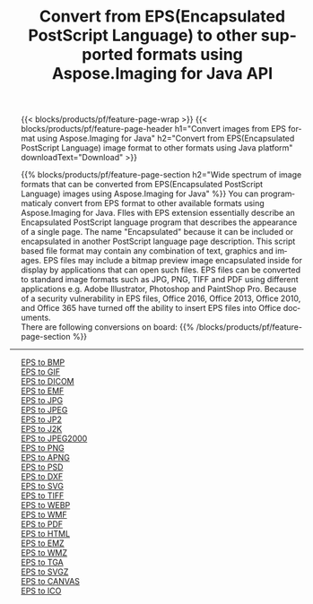 ﻿---
title: Convert from EPS(Encapsulated PostScript Language) to other supported formats using Aspose.Imaging for Java API 
weight: 3920
url: /java/conversion/from/eps 
lang: en
langdirlevel: 2
locales: zh-hans,ja,it,ru,de,es,fr,nl,id,lt,pl,pt,vi,tr,ko,zh-hant,ar,hi,th,sv,cs,uk,he
description: Aspose.Imaging API can easily convert from EPS(Encapsulated PostScript Language) to other formats using Java platform
---

{{< blocks/products/pf/feature-page-wrap >}}
{{< blocks/products/pf/feature-page-header h1="Convert images from EPS format using Aspose.Imaging for Java" h2="Convert from EPS(Encapsulated PostScript Language) image format to other formats using Java platform" downloadText="Download" >}}


{{% blocks/products/pf/feature-page-section  h2="Wide spectrum of image formats that can be converted from EPS(Encapsulated PostScript Language) images using Aspose.Imaging for Java" %}}
You can programmaticaly convert from EPS format to other available formats using 
Aspose.Imaging for Java. FIles with EPS extension essentially describe an Encapsulated PostScript language program that describes the appearance of a single page. The name "Encapsulated" because it can be included or encapsulated in another PostScript language page description. This script based file format may contain any combination of text, graphics and images. EPS files may include a bitmap preview image encapsulated inside for display by applications that can open such files. EPS files can be converted to standard image formats such as JPG, PNG, TIFF and PDF using different applications e.g. Adobe Illustrator, Photoshop and PaintShop Pro. Because of a security vulnerability in EPS files, Office 2016, Office 2013, Office 2010, and Office 365 have turned off the ability to insert EPS files into Office documents.
<br/>
There are following conversions on board:
{{% /blocks/products/pf/feature-page-section %}}
<div class="container-fluid productfamilypage bg-gray">
    <div class="convertypes bg-gray agp-content section">
        <div class="container">
		<hr style="margin-left:-20px;"/>
		<div class="row other-converters">
		    <div class='col-md-2 other-converter remove-lp remove-rp'><a href="/imaging/java/conversion/eps-to-bmp" >EPS to BMP</a></div><div class='col-md-2 other-converter remove-lp remove-rp'><a href="/imaging/java/conversion/eps-to-gif" >EPS to GIF</a></div><div class='col-md-2 other-converter remove-lp remove-rp'><a href="/imaging/java/conversion/eps-to-dicom" >EPS to DICOM</a></div><div class='col-md-2 other-converter remove-lp remove-rp'><a href="/imaging/java/conversion/eps-to-emf" >EPS to EMF</a></div><div class='col-md-2 other-converter remove-lp remove-rp'><a href="/imaging/java/conversion/eps-to-jpg" >EPS to JPG</a></div><div class='col-md-2 other-converter remove-lp remove-rp'><a href="/imaging/java/conversion/eps-to-jpeg" >EPS to JPEG</a></div><div class='col-md-2 other-converter remove-lp remove-rp'><a href="/imaging/java/conversion/eps-to-jp2" >EPS to JP2</a></div><div class='col-md-2 other-converter remove-lp remove-rp'><a href="/imaging/java/conversion/eps-to-j2k" >EPS to J2K</a></div><div class='col-md-2 other-converter remove-lp remove-rp'><a href="/imaging/java/conversion/eps-to-jpeg2000" >EPS to JPEG2000</a></div><div class='col-md-2 other-converter remove-lp remove-rp'><a href="/imaging/java/conversion/eps-to-png" >EPS to PNG</a></div><div class='col-md-2 other-converter remove-lp remove-rp'><a href="/imaging/java/conversion/eps-to-apng" >EPS to APNG</a></div><div class='col-md-2 other-converter remove-lp remove-rp'><a href="/imaging/java/conversion/eps-to-psd" >EPS to PSD</a></div><div class='col-md-2 other-converter remove-lp remove-rp'><a href="/imaging/java/conversion/eps-to-dxf" >EPS to DXF</a></div><div class='col-md-2 other-converter remove-lp remove-rp'><a href="/imaging/java/conversion/eps-to-svg" >EPS to SVG</a></div><div class='col-md-2 other-converter remove-lp remove-rp'><a href="/imaging/java/conversion/eps-to-tiff" >EPS to TIFF</a></div><div class='col-md-2 other-converter remove-lp remove-rp'><a href="/imaging/java/conversion/eps-to-webp" >EPS to WEBP</a></div><div class='col-md-2 other-converter remove-lp remove-rp'><a href="/imaging/java/conversion/eps-to-wmf" >EPS to WMF</a></div><div class='col-md-2 other-converter remove-lp remove-rp'><a href="/imaging/java/conversion/eps-to-pdf" >EPS to PDF</a></div><div class='col-md-2 other-converter remove-lp remove-rp'><a href="/imaging/java/conversion/eps-to-html" >EPS to HTML</a></div><div class='col-md-2 other-converter remove-lp remove-rp'><a href="/imaging/java/conversion/eps-to-emz" >EPS to EMZ</a></div><div class='col-md-2 other-converter remove-lp remove-rp'><a href="/imaging/java/conversion/eps-to-wmz" >EPS to WMZ</a></div><div class='col-md-2 other-converter remove-lp remove-rp'><a href="/imaging/java/conversion/eps-to-tga" >EPS to TGA</a></div><div class='col-md-2 other-converter remove-lp remove-rp'><a href="/imaging/java/conversion/eps-to-svgz" >EPS to SVGZ</a></div><div class='col-md-2 other-converter remove-lp remove-rp'><a href="/imaging/java/conversion/eps-to-canvas" >EPS to CANVAS</a></div><div class='col-md-2 other-converter remove-lp remove-rp'><a href="/imaging/java/conversion/eps-to-ico" >EPS to ICO</a></div>
                </div>
        </div>
    </div>
</div>
<br/>

